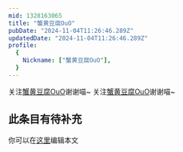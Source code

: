 ```yaml
---
mid: 1328163065
title: "蟹黄豆腐OuO"
pubDate: "2024-11-04T11:26:46.289Z"
updatedDate: "2024-11-04T11:26:46.289Z"
profile:
  {
    Nickname: ["蟹黄豆腐OuO"],
  }
---
```


关注[蟹黄豆腐OuO](https://space.bilibili.com/1328163065)谢谢喵~ 关注[蟹黄豆腐OuO](https://space.bilibili.com/1328163065)谢谢喵~

## 此条目有待补充
你可以在[这里](https://github.com/Yuhanawa/VTuber.ICU/edit/master/src/content/v/蟹黄豆腐OuO/index.md)编辑本文
